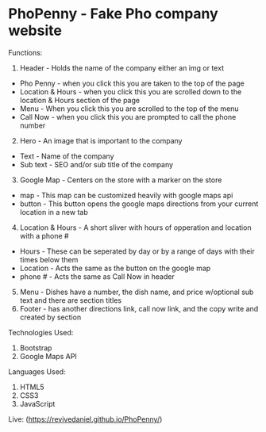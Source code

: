 # PhoPenny - Fake Pho company website

Functions:
1. Header - Holds the name of the company either an img or text
- Pho Penny - when you click this you are taken to the top of the page
- Location & Hours - when you click this you are scrolled down to the location & Hours section of the page
- Menu - When you click this you are scrolled to the top of the menu
- Call Now - when you click this you are prompted to call the phone number
2. Hero - An image that is important to the company
- Text - Name of the company
- Sub text - SEO and/or sub title of the company
3. Google Map - Centers on the store with a marker on the store
- map - This map can be customized heavily with google maps api
- button - This button opens the google maps directions from your current location in a new tab
4. Location & Hours - A short sliver with hours of opperation and location with a phone #
- Hours - These can be seperated by day or by a range of days with their times below them
- Location - Acts the same as the button on the google map
- phone # - Acts the same as Call Now in header
5. Menu - Dishes have a number, the dish name, and price w/optional sub text and there are section titles
6. Footer - has another directions link, call now link, and the copy write and created by section

Technologies Used:
1. Bootstrap
2. Google Maps API

Languages Used:
1. HTML5
2. CSS3
3. JavaScript

Live:
(https://revivedaniel.github.io/PhoPenny/)
